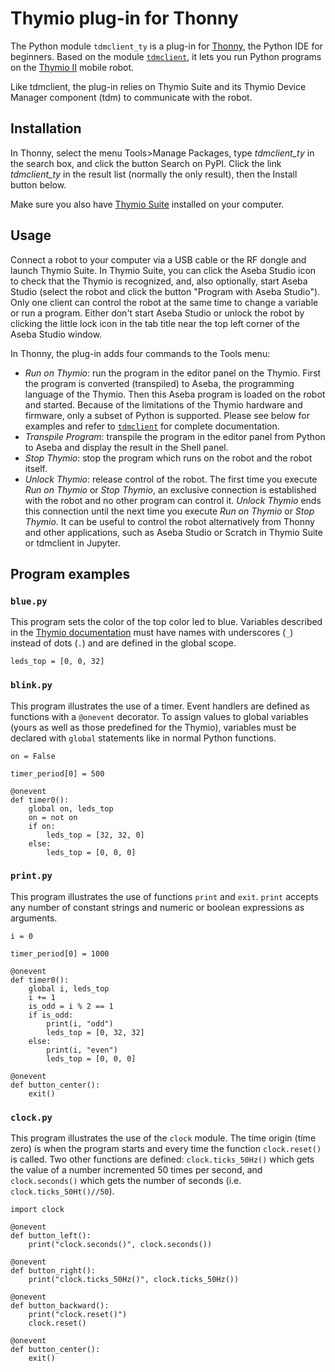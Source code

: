 # Thymio plug-in for Thonny

The Python module `tdmclient_ty` is a plug-in for [Thonny](https://thonny.org/), the Python IDE for beginners. Based on the module [`tdmclient`](https://pypi.org/project/tdmclient/), it lets you run Python programs on the [Thymio II](https://thymio.org) mobile robot.

Like tdmclient, the plug-in relies on Thymio Suite and its Thymio Device Manager component (tdm) to communicate with the robot.

## Installation

In Thonny, select the menu Tools>Manage Packages, type _tdmclient_ty_ in the search box, and click the button Search on PyPI. Click the link _tdmclient_ty_ in the result list (normally the only result), then the Install button below.

Make sure you also have [Thymio Suite](https://www.thymio.org/program/) installed on your computer.

## Usage

Connect a robot to your computer via a USB cable or the RF dongle and launch Thymio Suite. In Thymio Suite, you can click the Aseba Studio icon to check that the Thymio is recognized, and, also optionally, start Aseba Studio (select the robot and click the button "Program with Aseba Studio"). Only one client can control the robot at the same time to change a variable or run a program. Either don't start Aseba Studio or unlock the robot by clicking the little lock icon in the tab title near the top left corner of the Aseba Studio window.

In Thonny, the plug-in adds four commands to the Tools menu:
- _Run on Thymio_: run the program in the editor panel on the Thymio. First the program is converted (transpiled) to Aseba, the programming language of the Thymio. Then this Aseba program is loaded on the robot and started.
    Because of the limitations of the Thymio hardware and firmware, only a subset of Python is supported. Please see below for examples and refer to [`tdmclient`](https://pypi.org/project/tdmclient/) for complete documentation.
- _Transpile Program_: transpile the program in the editor panel from Python to Aseba and display the result in the Shell panel.
- _Stop Thymio_: stop the program which runs on the robot and the robot itself.
- _Unlock Thymio_: release control of the robot. The first time you execute _Run on Thymio_ or _Stop Thymio_, an exclusive connection is established with the robot and no other program can control it. _Unlock Thymio_ ends this connection until the next time you execute _Run on Thymio_ or _Stop Thymio_. It can be useful to control the robot alternatively from Thonny and other applications, such as Aseba Studio or Scratch in Thymio Suite or tdmclient in Jupyter.

## Program examples

### `blue.py`

This program sets the color of the top color led to blue. Variables described in the [Thymio documentation](http://wiki.thymio.org/en:thymioapi) must have names with underscores (`_`) instead of dots (`.`) and are defined in the global scope.
```
leds_top = [0, 0, 32]
```

### `blink.py`

This program illustrates the use of a timer. Event handlers are defined as functions with a `@onevent` decorator. To assign values to global variables (yours as well as those predefined for the Thymio), variables must be declared with `global` statements like in normal Python functions.
```
on = False

timer_period[0] = 500

@onevent
def timer0():
    global on, leds_top
    on = not on
    if on:
        leds_top = [32, 32, 0]
    else:
        leds_top = [0, 0, 0]
```

### `print.py`

This program illustrates the use of functions `print` and `exit`. `print` accepts any number of constant strings and numeric or boolean expressions as arguments.
```
i = 0

timer_period[0] = 1000

@onevent
def timer0():
    global i, leds_top
    i += 1
    is_odd = i % 2 == 1
    if is_odd:
        print(i, "odd")
        leds_top = [0, 32, 32]
    else:
        print(i, "even")
        leds_top = [0, 0, 0]

@onevent
def button_center():
    exit()
```

### `clock.py`

This program illustrates the use of the `clock` module. The time origin (time zero) is when the program starts and every time the function `clock.reset()` is called. Two other functions are defined: `clock.ticks_50Hz()` which gets the value of a number incremented 50 times per second, and `clock.seconds()` which gets the number of seconds (i.e. `clock.ticks_50Ht()//50`).
```
import clock

@onevent
def button_left():
    print("clock.seconds()", clock.seconds())

@onevent
def button_right():
    print("clock.ticks_50Hz()", clock.ticks_50Hz())

@onevent
def button_backward():
    print("clock.reset()")
    clock.reset()

@onevent
def button_center():
    exit()
```
